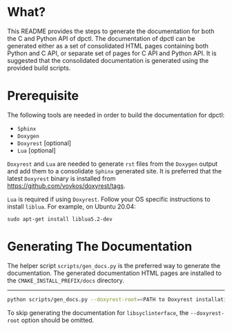 What?
=====

This README provides the steps to generate the documentation for both the
C and Python API of dpctl. The documentation of dpctl can be generated either
as a set of consolidated HTML pages containing both Python and C API, or
separate set of pages for C API and Python API. It is suggested that the
consolidated documentation is generated using the provided build scripts.

Prerequisite
============

The following tools are needed in order to build the documentation for dpctl:

- `Sphinx`
- `Doxygen`
- `Doxyrest` [optional]
- `Lua` [optional]

`Doxyrest` and `Lua` are needed to generate `rst` files from the `Doxygen`
output and add them to a consolidate `Sphinx` generated site. It is preferred
that the latest `Doxyrest` binary is installed from
https://github.com/vovkos/doxyrest/tags.

`Lua` is required if using `Doxyrest`. Follow your OS specific
instructions to install `liblua`. For example, on Ubuntu 20.04:

```
sudo apt-get install liblua5.2-dev
```

Generating The Documentation
============================

The helper script ``scripts/gen_docs.py`` is the preferred way to generate the
documentation. The generated documentation HTML pages are installed to the
``CMAKE_INSTALL_PREFIX/docs`` directory.

----------------------------
```bash
python scripts/gen_docs.py --doxyrest-root=<PATH to Doxyrest installation>
```
To skip generating the documentation for ``libsyclinterface``, the
``--doxyrest-root`` option should be omitted.
